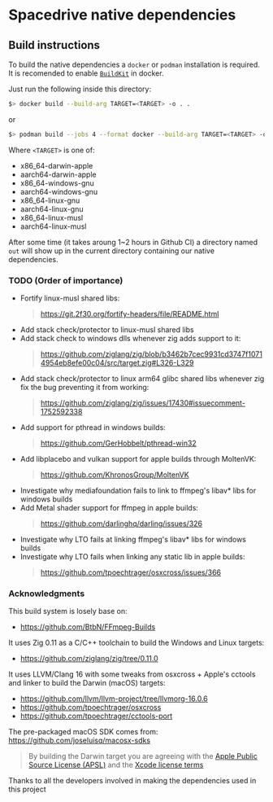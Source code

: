 # Spacedrive native dependencies

## Build instructions

To build the native dependencies a `docker` or `podman` installation is required.
It is recomended to enable [`BuildKit`](https://docs.docker.com/build/buildkit/#getting-started) in docker.

Just run the following inside this directory:

```sh
$> docker build --build-arg TARGET=<TARGET> -o . .
```

or

```sh
$> podman build --jobs 4 --format docker --build-arg TARGET=<TARGET> -o . .
```

Where `<TARGET>` is one of:

- x86_64-darwin-apple
- aarch64-darwin-apple
- x86_64-windows-gnu
- aarch64-windows-gnu
- x86_64-linux-gnu
- aarch64-linux-gnu
- x86_64-linux-musl
- aarch64-linux-musl

After some time (it takes aroung 1~2 hours in Github CI) a directory named `out` will show up in the current directory containing our native dependencies.

### TODO (Order of importance)

- Fortify linux-musl shared libs:
    > https://git.2f30.org/fortify-headers/file/README.html
- Add stack check/protector to linux-musl shared libs
- Add stack check to windows dlls whenever zig adds support to it:
    > https://github.com/ziglang/zig/blob/b3462b7cec9931cd3747f10714954eb8efe00c04/src/target.zig#L326-L329
- Add stack check/protector to linux arm64 glibc shared libs whenever zig fix the bug preventing it from working:
    > https://github.com/ziglang/zig/issues/17430#issuecomment-1752592338
- Add support for pthread in windows builds:
    > https://github.com/GerHobbelt/pthread-win32
- Add libplacebo and vulkan support for apple builds through MoltenVK:
    > https://github.com/KhronosGroup/MoltenVK
- Investigate why mediafoundation fails to link to ffmpeg's libav* libs for windows builds
- Add Metal shader support for ffmpeg in apple builds:
    > https://github.com/darlinghq/darling/issues/326
- Investigate why LTO fails at linking ffmpeg's libav* libs for windows builds
- Investigate why LTO fails when linking any static lib in apple builds:
    > https://github.com/tpoechtrager/osxcross/issues/366

### Acknowledgments

This build system is losely base on:

- https://github.com/BtbN/FFmpeg-Builds

It uses Zig 0.11 as a C/C++ toolchain to build the Windows and Linux targets:

- https://github.com/ziglang/zig/tree/0.11.0

It uses LLVM/Clang 16 with some tweaks from osxcross + Apple's cctools and linker to build the Darwin (macOS) targets:

- https://github.com/llvm/llvm-project/tree/llvmorg-16.0.6
- https://github.com/tpoechtrager/osxcross
- https://github.com/tpoechtrager/cctools-port

The pre-packaged macOS SDK comes from: https://github.com/joseluisq/macosx-sdks

> By building the Darwin target you are agreeing with the [Apple Public Source License (APSL)](https://opensource.apple.com/apsl/) and the [Xcode license terms](https://www.apple.com/legal/sla/docs/xcode.pdf)

Thanks to all the developers involved in making the dependencies used in this project
